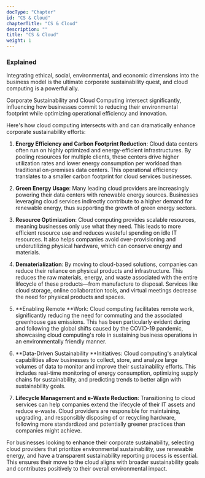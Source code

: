 ```yaml
---
docType: "Chapter"
id: "CS & Cloud"
chapterTitle: "CS & Cloud"
description: ""
title: "CS & Cloud"
weight: 1
---
```


### Explained

Integrating ethical, social, environmental, and economic dimensions into the business model is the ultimate corporate sustainability quest, and cloud computing is a powerful ally.

Corporate Sustainability and Cloud Computing intersect significantly, influencing how businesses commit to reducing their environmental footprint while optimizing operational efficiency and innovation.

Here's how cloud computing intersects with and can dramatically enhance corporate sustainability efforts:

1. **Energy Efficiency and Carbon Footprint Reduction**: Cloud data centers often run on highly optimized and energy-efficient infrastructures. By pooling resources for multiple clients, these centers drive higher utilization rates and lower energy consumption per workload than traditional on-premises data centers. This operational efficiency translates to a smaller carbon footprint for cloud services businesses.

2. **Green Energy Usage**: Many leading cloud providers are increasingly powering their data centers with renewable energy sources. Businesses leveraging cloud services indirectly contribute to a higher demand for renewable energy, thus supporting the growth of green energy sectors.

3. **Resource Optimization**: Cloud computing provides scalable resources, meaning businesses only use what they need. This leads to more efficient resource use and reduces wasteful spending on idle IT resources. It also helps companies avoid over-provisioning and underutilizing physical hardware, which can conserve energy and materials.

4. **Dematerialization**: By moving to cloud-based solutions, companies can reduce their reliance on physical products and infrastructure. This reduces the raw materials, energy, and waste associated with the entire lifecycle of these products—from manufacture to disposal. Services like cloud storage, online collaboration tools, and virtual meetings decrease the need for physical products and spaces.

5. **Enabling Remote **Work: Cloud computing facilitates remote work, significantly reducing the need for commuting and the associated greenhouse gas emissions. This has been particularly evident during and following the global shifts caused by the COVID-19 pandemic, showcasing cloud computing's role in sustaining business operations in an environmentally friendly manner.

5. **Data-Driven Sustainability **Initiatives: Cloud computing's analytical capabilities allow businesses to collect, store, and analyze large volumes of data to monitor and improve their sustainability efforts. This includes real-time monitoring of energy consumption, optimizing supply chains for sustainability, and predicting trends to better align with sustainability goals.

6. **Lifecycle Management and e-Waste Reduction**: Transitioning to cloud services can help companies extend the lifecycle of their IT assets and reduce e-waste. Cloud providers are responsible for maintaining, upgrading, and responsibly disposing of or recycling hardware, following more standardized and potentially greener practices than companies might achieve.

For businesses looking to enhance their corporate sustainability, selecting cloud providers that prioritize environmental sustainability, use renewable energy, and have a transparent sustainability reporting process is essential. This ensures their move to the cloud aligns with broader sustainability goals and contributes positively to their overall environmental impact.

